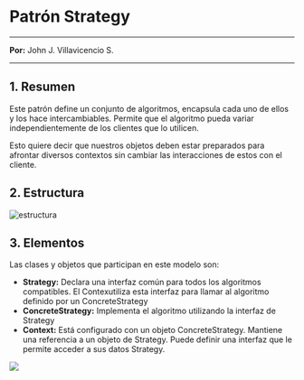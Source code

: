 # Patrón Strategy

* * *

**Por:** John J. Villavicencio S.

* * *
## 1. Resumen
Este patrón define un conjunto de algoritmos, encapsula cada uno de ellos y los hace intercambiables. Permite que el algoritmo pueda variar independientemente de los clientes que lo utilicen.

Esto quiere decir que nuestros objetos deben estar preparados para afrontar diversos contextos sin cambiar las interacciones de estos con el cliente.

## 2. Estructura
![estructura](http://codigolinea.com/wp-content/uploads/2015/03/strategy-uml.png)

## 3. Elementos
Las clases y objetos que participan en este modelo son:
- **Strategy:** Declara una interfaz común para todos los algoritmos compatibles. El Contexutiliza esta interfaz para llamar al algoritmo definido por un ConcreteStrategy
- **ConcreteStrategy:** Implementa el algoritmo utilizando la interfaz de Strategy
- **Context:** Está configurado con un objeto ConcreteStrategy. Mantiene una referencia a un objeto de Strategy. Puede definir una interfaz que le permite acceder a sus datos Strategy.


![](http://codigolinea.com/wp-content/uploads/2015/03/Strategy2.jpeg)
